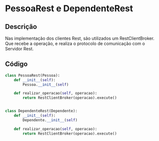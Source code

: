 # PessoaRest e DependenteRest

## Descrição

Nas implementação dos clientes Rest, são utilizados um RestClientBroker. Que recebe a operação,  e realiza o protocolo de comunicação com o Servidor Rest.

## Código

```py
class PessoaRest(Pessoa):
    def __init__(self):
        Pessoa.__init__(self)

    def realizar_operacao(self, operacao):
        return RestClientBroker(operacao).execute()


class DependenteRest(Dependente):
    def __init__(self):
        Dependente.__init__(self)

    def realizar_operacao(self, operacao):
        return RestClientBroker(operacao).execute()
```




